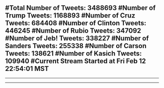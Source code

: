 #Total Number of Tweets: 3488693 
#Number of Trump Tweets: 1168893
#Number of Cruz Tweets: 684408
#Number of Clinton Tweets: 446245
#Number of Rubio Tweets: 347092
#Number of Jeb! Tweets: 338227
#Number of Sanders Tweets: 255338
#Number of Carson Tweets: 138621
#Number of Kasich Tweets: 109940
#Current Stream Started at Fri Feb 12 22:54:01 MST
---
---
---
